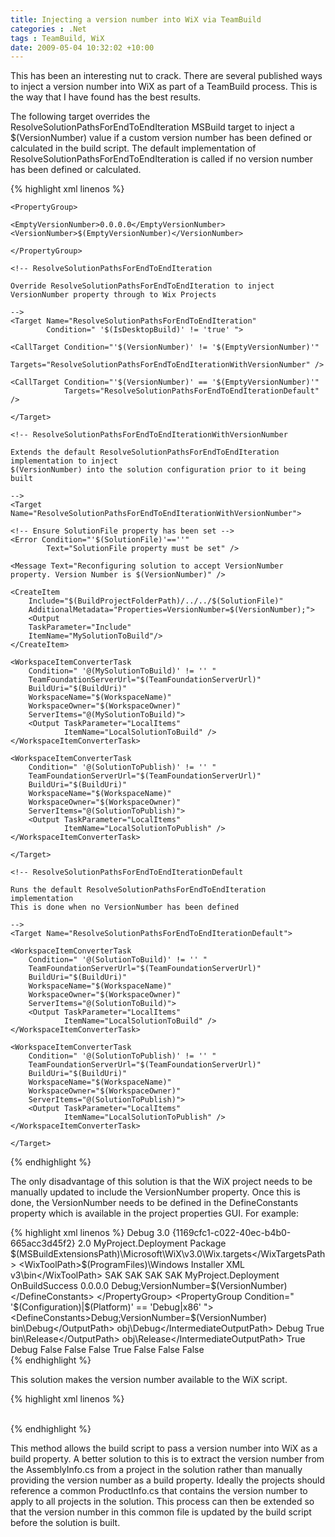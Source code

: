 ```yaml
---
title: Injecting a version number into WiX via TeamBuild
categories : .Net
tags : TeamBuild, WiX
date: 2009-05-04 10:32:02 +10:00
---
```


This has been an interesting nut to crack. There are several published ways to inject a version number into WiX as part of a TeamBuild process. This is the way that I have found has the best results.

The following target overrides the ResolveSolutionPathsForEndToEndIteration MSBuild target to inject a $(VersionNumber) value if a custom version number has been defined or calculated in the build script. The default implementation of ResolveSolutionPathsForEndToEndIteration is called if no version number has been defined or calculated.

{% highlight xml linenos %}
<?xml version="1.0" encoding="utf-8"?>
<Project xmlns="http://schemas.microsoft.com/developer/msbuild/2003">
     
    <PropertyGroup>
     
    <EmptyVersionNumber>0.0.0.0</EmptyVersionNumber>
    <VersionNumber>$(EmptyVersionNumber)</VersionNumber>
     
    </PropertyGroup>
     
    <!-- ResolveSolutionPathsForEndToEndIteration
     
    Override ResolveSolutionPathsForEndToEndIteration to inject VersionNumber property through to Wix Projects
     
    -->
    <Target Name="ResolveSolutionPathsForEndToEndIteration"
            Condition=" '$(IsDesktopBuild)' != 'true' ">
     
    <CallTarget Condition="'$(VersionNumber)' != '$(EmptyVersionNumber)'"
                Targets="ResolveSolutionPathsForEndToEndIterationWithVersionNumber" />
     
    <CallTarget Condition="'$(VersionNumber)' == '$(EmptyVersionNumber)'"
                Targets="ResolveSolutionPathsForEndToEndIterationDefault" />
     
    </Target>
     
    <!-- ResolveSolutionPathsForEndToEndIterationWithVersionNumber
     
    Extends the default ResolveSolutionPathsForEndToEndIteration implementation to inject
    $(VersionNumber) into the solution configuration prior to it being built
     
    -->
    <Target Name="ResolveSolutionPathsForEndToEndIterationWithVersionNumber">
     
    <!-- Ensure SolutionFile property has been set -->
    <Error Condition="'$(SolutionFile)'==''"
            Text="SolutionFile property must be set" />
     
    <Message Text="Reconfiguring solution to accept VersionNumber property. Version Number is $(VersionNumber)" />
     
    <CreateItem
        Include="$(BuildProjectFolderPath)/../../$(SolutionFile)"
        AdditionalMetadata="Properties=VersionNumber=$(VersionNumber);">
        <Output
        TaskParameter="Include"
        ItemName="MySolutionToBuild"/>
    </CreateItem>
     
    <WorkspaceItemConverterTask
        Condition=" '@(MySolutionToBuild)' != '' "
        TeamFoundationServerUrl="$(TeamFoundationServerUrl)"
        BuildUri="$(BuildUri)"
        WorkspaceName="$(WorkspaceName)"
        WorkspaceOwner="$(WorkspaceOwner)"
        ServerItems="@(MySolutionToBuild)">
        <Output TaskParameter="LocalItems"
                ItemName="LocalSolutionToBuild" />
    </WorkspaceItemConverterTask>
     
    <WorkspaceItemConverterTask
        Condition=" '@(SolutionToPublish)' != '' "
        TeamFoundationServerUrl="$(TeamFoundationServerUrl)"
        BuildUri="$(BuildUri)"
        WorkspaceName="$(WorkspaceName)"
        WorkspaceOwner="$(WorkspaceOwner)"
        ServerItems="@(SolutionToPublish)">
        <Output TaskParameter="LocalItems"
                ItemName="LocalSolutionToPublish" />
    </WorkspaceItemConverterTask>
     
    </Target>
     
    <!-- ResolveSolutionPathsForEndToEndIterationDefault
     
    Runs the default ResolveSolutionPathsForEndToEndIteration implementation 
    This is done when no VersionNumber has been defined
     
    -->
    <Target Name="ResolveSolutionPathsForEndToEndIterationDefault">
     
    <WorkspaceItemConverterTask
        Condition=" '@(SolutionToBuild)' != '' "
        TeamFoundationServerUrl="$(TeamFoundationServerUrl)"
        BuildUri="$(BuildUri)"
        WorkspaceName="$(WorkspaceName)"
        WorkspaceOwner="$(WorkspaceOwner)"
        ServerItems="@(SolutionToBuild)">
        <Output TaskParameter="LocalItems"
                ItemName="LocalSolutionToBuild" />
    </WorkspaceItemConverterTask>
     
    <WorkspaceItemConverterTask
        Condition=" '@(SolutionToPublish)' != '' "
        TeamFoundationServerUrl="$(TeamFoundationServerUrl)"
        BuildUri="$(BuildUri)"
        WorkspaceName="$(WorkspaceName)"
        WorkspaceOwner="$(WorkspaceOwner)"
        ServerItems="@(SolutionToPublish)">
        <Output TaskParameter="LocalItems"
                ItemName="LocalSolutionToPublish" />
    </WorkspaceItemConverterTask>
     
    </Target>
     
</Project>    
{% endhighlight %}

The only disadvantage of this solution is that the WiX project needs to be manually updated to include the VersionNumber property. Once this is done, the VersionNumber needs to be defined in the DefineConstants property which is available in the project properties GUI. For example:

{% highlight xml linenos %}
<Project DefaultTargets="Build"
            xmlns="http://schemas.microsoft.com/developer/msbuild/2003">
    <PropertyGroup>
    <Configuration Condition=" '$(Configuration)' == '' ">Debug</Configuration>
    <ProductVersion>3.0</ProductVersion>
    <ProjectGuid>{1169cfc1-c022-40ec-b4b0-665acc3d45f2}</ProjectGuid>
    <SchemaVersion>2.0</SchemaVersion>
    <OutputName>MyProject.Deployment</OutputName>
    <OutputType>Package</OutputType>
    <WixTargetsPath Condition=" '$(WixTargetsPath)' == '' ">$(MSBuildExtensionsPath)\Microsoft\WiX\v3.0\Wix.targets</WixTargetsPath>
    <WixToolPath>$(ProgramFiles)\Windows Installer XML v3\bin\</WixToolPath>
    <SccProjectName>SAK</SccProjectName>
    <SccProvider>SAK</SccProvider>
    <SccAuxPath>SAK</SccAuxPath>
    <SccLocalPath>SAK</SccLocalPath>
    <Name>MyProject.Deployment</Name>
    <RunPostBuildEvent>OnBuildSuccess</RunPostBuildEvent>
    <VersionNumber>0.0.0.0</VersionNumber>
    </PropertyGroup>
    <PropertyGroup Condition=" '$(Configuration)|$(Platform)' == 'Release|x86' ">
    <DefineConstants>Debug;VersionNumber=$(VersionNumber)</DefineConstants>
    </PropertyGroup>
    <PropertyGroup Condition=" '$(Configuration)|$(Platform)' == 'Debug|x86' ">
    <DefineConstants>Debug;VersionNumber=$(VersionNumber)</DefineConstants>
    </PropertyGroup>
    <PropertyGroup Condition=" '$(Configuration)' == 'Debug' ">
    <OutputPath>bin\Debug\</OutputPath>
    <IntermediateOutputPath>obj\Debug\</IntermediateOutputPath>
    <DefineConstants>Debug</DefineConstants>
    <SuppressIces>
    </SuppressIces>
    <SuppressValidation>True</SuppressValidation>
    <CompilerAdditionalOptions>
    </CompilerAdditionalOptions>
    <LinkerAdditionalOptions>
    </LinkerAdditionalOptions>
    </PropertyGroup>
    <PropertyGroup Condition=" '$(Configuration)' == 'Release' ">
    <OutputPath>bin\Release\</OutputPath>
    <IntermediateOutputPath>obj\Release\</IntermediateOutputPath>
    <SuppressIces>
    </SuppressIces>
    <SuppressValidation>True</SuppressValidation>
    <CompilerAdditionalOptions>
    </CompilerAdditionalOptions>
    <LinkerAdditionalOptions>
    </LinkerAdditionalOptions>
    <Cultures>
    </Cultures>
    <DefineConstants>Debug</DefineConstants>
    <LeaveTemporaryFiles>False</LeaveTemporaryFiles>
    <LibBindFiles>False</LibBindFiles>
    <SuppressPdbOutput>False</SuppressPdbOutput>
    <SuppressSpecificWarnings>
    </SuppressSpecificWarnings>
    <TreatWarningsAsErrors>True</TreatWarningsAsErrors>
    <VerboseOutput>False</VerboseOutput>
    <WixVariables>
    </WixVariables>
    <SuppressAllWarnings>False</SuppressAllWarnings>
    <Pedantic>False</Pedantic>
    </PropertyGroup>
</Project>    
{% endhighlight %}

This solution makes the version number available to the WiX script.

{% highlight xml linenos %}
<?xml version="1.0" encoding="utf-8"?>
<?define COMPANY = "MyCompany" ?>
<?define PRODUCTNAME = "MyProject" ?>
<?define PRODUCTNAME_SHORT = "MyProject" ?>
<Wix xmlns="http://schemas.microsoft.com/wix/2006/wi"
        xmlns:iis="http://schemas.microsoft.com/wix/IIsExtension"
        xmlns:util="http://schemas.microsoft.com/wix/UtilExtension">
    <Product Id="9e97adf1-8bd1-4b2b-a016-7fceecd408e1"
            Name="$(var.PRODUCTNAME)"
            Language="1033"
            Version="$(var.VersionNumber)"
            Manufacturer="$(var.COMPANY)"
            UpgradeCode="85a0e6ea-87b4-4f75-8a2d-21c2b78fa773">
    <Package InstallerVersion="200"
                Compressed="yes"
                Comments="$(var.VersionNumber)" />
    </Product>
</Wix>    
{% endhighlight %}

This method allows the build script to pass a version number into WiX as a build property. A better solution to this is to extract the version number from the AssemblyInfo.cs from a project in the solution rather than manually providing the version number as a build property. Ideally the projects should reference a common ProductInfo.cs that contains the version number to apply to all projects in the solution. This process can then be extended so that the version number in this common file is updated by the build script before the solution is built.


